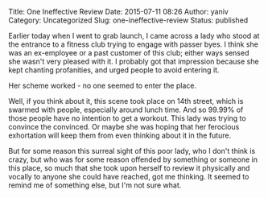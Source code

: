 Title: One Ineffective Review
Date: 2015-07-11 08:26
Author: yaniv
Category: Uncategorized
Slug: one-ineffective-review
Status: published

Earlier today when I went to grab launch, I came across a lady who stood
at the entrance to a fitness club trying to engage with passer byes. I
think she was an ex-employee or a past customer of this club; either
ways sensed she wasn't very pleased with it. I probably got that
impression because she kept chanting profanities, and urged people to
avoid entering it.

<!-- more -->

Her scheme worked - no one seemed to enter the place.

Well, if you think about it, this scene took place on 14th street, which
is swarmed with people, especially around lunch time. And so 99.99% of
those people have no intention to get a workout. This lady was trying to
convince the convinced. Or maybe she was hoping that her ferocious
exhortation will keep them from even thinking about it in the future.

But for some reason this surreal sight of this poor lady, who I don't
think is crazy, but who was for some reason offended by something or
someone in this place, so much that she took upon herself to review it
physically and vocally to anyone she could have reached, got me
thinking. It seemed to remind me of something else, but I'm not sure
what.
